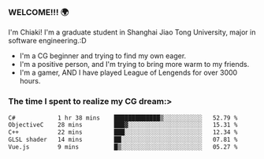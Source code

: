 ### WELCOME!!! 🌍

I'm Chiaki! I'm a graduate student in Shanghai Jiao Tong University, major in software engineering.:D

-  I'm a CG beginner and trying to find my own eager. 
-  I'm a positive person, and I'm trying to bring more warm to my friends.
-  I'm a gamer, AND I have played League of Lengends for over 3000 hours.


### The time I spent to realize my CG dream:>
<!--START_SECTION:waka-->

```txt
C#            1 hr 38 mins    █████████████▒░░░░░░░░░░░   52.79 %
ObjectiveC    28 mins         ███▓░░░░░░░░░░░░░░░░░░░░░   15.31 %
C++           22 mins         ███░░░░░░░░░░░░░░░░░░░░░░   12.34 %
GLSL shader   14 mins         ██░░░░░░░░░░░░░░░░░░░░░░░   07.81 %
Vue.js        9 mins          █▒░░░░░░░░░░░░░░░░░░░░░░░   05.27 %
```

<!--END_SECTION:waka-->

<!--
**Chiaki-meow/Chiaki-meow** is a ✨ _special_ ✨ repository because its `README.md` (this file) appears on your GitHub profile.

Here are some ideas to get you started:

- 🔭 I’m currently working on ...
- 🌱 I’m currently learning ...
- 👯 I’m looking to collaborate on ...
- 🤔 I’m looking for help with ...
- 💬 Ask me about ...
- 📫 How to reach me: ...
- 😄 Pronouns: ...
- ⚡ Fun fact: ...
-->
